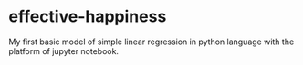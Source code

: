 # effective-happiness
My first basic model of simple linear regression in python language with the platform of jupyter notebook.

